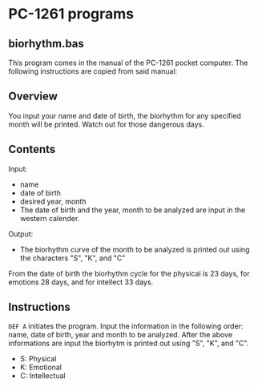 # PC-1261 programs

## biorhythm.bas
This program comes in the manual of the PC-1261 pocket computer. The following instructions
are copied from said manual:

## Overview
You input your name and date of birth, the biorhythm for any specified month will be printed.
Watch out for those dangerous days.

## Contents
Input:
- name
- date of birth
- desired year, month
- The date of birth and the year, month to be analyzed are input in the western calender.

Output:
- The biorhythm curve of the month to be analyzed is printed out using
  the characters "S", "K", and "C"

From the date of birth the biorhythm cycle for the physical is 23 days, for emotions 28 days,
and for intellect 33 days.

## Instructions
`DEF A` initiates the program. Input the information in the following order:
name, date of birth, year and month to be analyzed. After the above informations
are input the biorhytm is printed out using "S", "K", and "C".

- S: Physical
- K: Emotional
- C: Intellectual